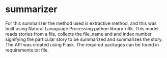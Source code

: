 # summarizer
  For this summarizer the method used is extractive method, and this was built using Natural Lanaguage Processing python library-nltk.
 This model reads stories from a file, collects the file_name and and index number signifying the particular story to be summarized and summarizes the story.
 The API was created using Flask. The required packages can be found in requirements.txt file.
